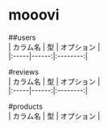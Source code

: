 # mooovi

##users  
| カラム名 | 型 | オプション |  
|:-----|------:|:--------:|  
  

#reviews  
| カラム名 | 型 | オプション |  
|:-----|------:|:--------:|  
  

#products  
| カラム名 | 型 | オプション |  